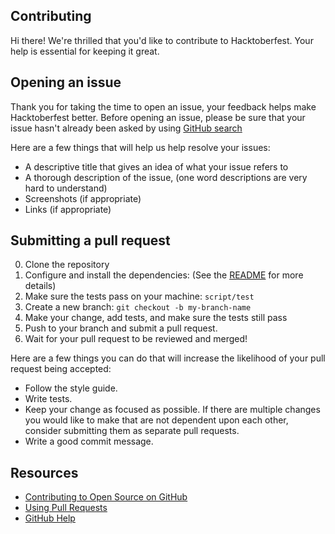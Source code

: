 ## Contributing

Hi there! We're thrilled that you'd like to contribute to Hacktoberfest. Your help is essential for keeping it great.

## Opening an issue

Thank you for taking the time to open an issue, your feedback helps make Hacktoberfest better.
Before opening an issue, please be sure that your issue hasn't already been asked by using [GitHub search](https://help.github.com/articles/searching-issues/)

Here are a few things that will help us help resolve your issues:

- A descriptive title that gives an idea of what your issue refers to
- A thorough description of the issue, (one word descriptions are very hard to understand)
- Screenshots (if appropriate)
- Links (if appropriate)

## Submitting a pull request

0. Clone the repository
0. Configure and install the dependencies: (See the [README](README.md) for more details)
0. Make sure the tests pass on your machine: `script/test`
0. Create a new branch: `git checkout -b my-branch-name`
0. Make your change, add tests, and make sure the tests still pass
0. Push to your branch and submit a pull request.
0. Wait for your pull request to be reviewed and merged!

Here are a few things you can do that will increase the likelihood of your pull request being accepted:

- Follow the style guide.
- Write tests.
- Keep your change as focused as possible. If there are multiple changes you would like to make that are not dependent upon each other, consider submitting them as separate pull requests.
- Write a good commit message.

## Resources

- [Contributing to Open Source on GitHub](https://guides.github.com/activities/contributing-to-open-source/)
- [Using Pull Requests](https://help.github.com/articles/using-pull-requests/)
- [GitHub Help](https://help.github.com)

